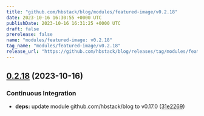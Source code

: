 ```yaml
---
title: "github.com/hbstack/blog/modules/featured-image/v0.2.18"
date: 2023-10-16 16:30:55 +0000 UTC
publishDate: 2023-10-16 16:31:25 +0000 UTC
draft: false
prerelease: false
name: "modules/featured-image: v0.2.18"
tag_name: "modules/featured-image/v0.2.18"
release_url: "https://github.com/hbstack/blog/releases/tag/modules/featured-image/v0.2.18"
---
```


## [0.2.18](https://github.com/hbstack/blog/compare/modules/featured-image/v0.2.17...modules/featured-image/v0.2.18) (2023-10-16)


### Continuous Integration

* **deps:** update module github.com/hbstack/blog to v0.17.0 ([31e2269](https://github.com/hbstack/blog/commit/31e2269889826b3a102fb1ac5ac1a0c09a88d652))
